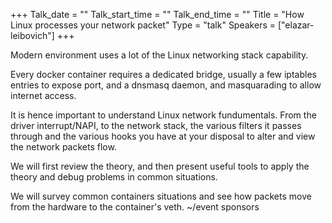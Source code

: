 +++
Talk_date = ""
Talk_start_time = ""
Talk_end_time = ""
Title = "How Linux processes your network packet"
Type = "talk"
Speakers = ["elazar-leibovich"]
+++

Modern environment uses a lot of the Linux networking stack capability.

Every docker container requires a dedicated bridge, usually a few iptables entries to expose port, and a dnsmasq daemon, and masquarading to allow internet access.

It is hence important to understand Linux network fundumentals. From the driver interrupt/NAPI, to the network stack, the various filters it passes through and the various hooks you have at your disposal to alter and view the network packets flow.

We will first review the theory, and then present useful tools to apply the theory and debug problems in common situations.

We will survey common containers situations and see how packets move from the hardware to the container's veth.
~/event sponsors
